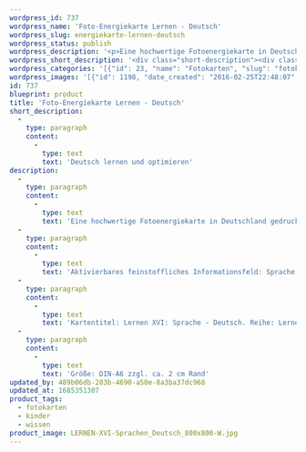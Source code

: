 ```yaml
---
wordpress_id: 737
wordpress_name: 'Foto-Energiekarte Lernen - Deutsch'
wordpress_slug: energiekarte-lernen-deutsch
wordpress_status: publish
wordpress_description: '<p>Eine hochwertige Fotoenergiekarte in Deutschland gedruckt und in Handarbeit laminiert.  Sie ist in Postkartengröße (DIN-A6) gut zu transportieren und kann auch auf den Körper aufgelegt werden.</p><p>Aktivierbares feinstoffliches Informationsfeld: Sprache - Verständigung - Deutsch: Ein Energiefeld der deutschen Sprache. Grammatik, Aussprache, ganzheitliches Verständnis und Fühlen der Bedeutung von Wörtern und Sätzen. Sprechen, Schreiben, Hören.</p><p>Kartentitel: Lernen XVI: Sprache - Deutsch. Reihe: Lernen (Sprachen lernen)</p><p>Größe: DIN-A6 zzgl. ca. 2 cm Rand<br />Andere Formate sind individuell für Sie innerhalb weniger Tage herstellbar. Bitte kontaktieren Sie uns hierfür unter <a href="mailto:info@elvedenverlag.de">info@elvedenverlag.de</a>.</p><p><a href="https://my.feenbaum.de/anwendung-energiebilder-foto-laminiert/">Anwendungshinweise</a>      <a href="https://my.feenbaum.de/produktinformationen-fotokarten/">Produktinformationen</a></p>'
wordpress_short_description: '<div class="short-description"><div class="std">Deutsch lernen und optimieren<br /><em>Hinweis: Das Wasserzeichen „Elveden Verlag Energiebild“ wird nicht mit gedruckt</em></div></div>'
wordpress_categories: '[{"id": 23, "name": "Fotokarten", "slug": "fotokarten"}, {"id": 70, "name": "Kinder", "slug": "kinder"}, {"id": 34, "name": "Wissen", "slug": "wissen"}]'
wordpress_images: '[{"id": 1198, "date_created": "2016-02-25T22:48:07", "date_created_gmt": "2016-02-25T20:48:07", "date_modified": "2016-02-25T22:48:07", "date_modified_gmt": "2016-02-25T20:48:07", "src": "https://my.feenbaum.de/wp-content/uploads/2016/02/LERNEN-XVI-Sprachen_Deutsch_800x800-W.jpg", "name": "LERNEN-XVI-Sprachen_Deutsch_800x800-W", "alt": ""}]'
id: 737
blueprint: product
title: 'Foto-Energiekarte Lernen - Deutsch'
short_description:
  -
    type: paragraph
    content:
      -
        type: text
        text: 'Deutsch lernen und optimieren'
description:
  -
    type: paragraph
    content:
      -
        type: text
        text: 'Eine hochwertige Fotoenergiekarte in Deutschland gedruckt und in Handarbeit laminiert.  Sie ist in Postkartengröße (DIN-A6) gut zu transportieren und kann auch auf den Körper aufgelegt werden.'
  -
    type: paragraph
    content:
      -
        type: text
        text: 'Aktivierbares feinstoffliches Informationsfeld: Sprache - Verständigung - Deutsch: Ein Energiefeld der deutschen Sprache. Grammatik, Aussprache, ganzheitliches Verständnis und Fühlen der Bedeutung von Wörtern und Sätzen. Sprechen, Schreiben, Hören.'
  -
    type: paragraph
    content:
      -
        type: text
        text: 'Kartentitel: Lernen XVI: Sprache - Deutsch. Reihe: Lernen (Sprachen lernen)'
  -
    type: paragraph
    content:
      -
        type: text
        text: 'Größe: DIN-A6 zzgl. ca. 2 cm Rand'
updated_by: 489b06db-283b-4690-a50e-8a3ba37dc968
updated_at: 1685351307
product_tags:
  - fotokarten
  - kinder
  - wissen
product_image: LERNEN-XVI-Sprachen_Deutsch_800x800-W.jpg
---
```

